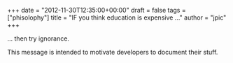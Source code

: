+++
date = "2012-11-30T12:35:00+00:00"
draft = false
tags = ["phisolophy"]
title = "IF you think education is expensive ..."
author = "jpic"
+++

... then try ignorance.

This message is intended to motivate developers to document their stuff.
